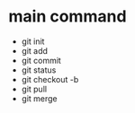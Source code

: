 # main command
- git init
- git add
- git commit 
- git status
- git checkout -b <branch-name>
- git pull
- git merge